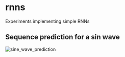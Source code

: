 # rnns
Experiments implementing simple RNNs

## Sequence prediction for a sin wave
![sine_wave_prediction](https://user-images.githubusercontent.com/46469858/230799202-bad6e993-ec05-4454-895e-96810b75ece0.gif)
